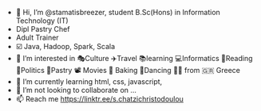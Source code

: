 - 👋 Hi, I’m @stamatisbreezer, student B.Sc(Hons) in Information Technology (IT) 
- Dipl Pastry Chef
- Adult Trainer
- ☑️ Java, Hadoop, Spark, Scala 
- 👀 I’m interested in 🎭Culture ✈️Travel 📚learning 💻Informatics 📖Reading 🤡Politics 🍰Pastry
📽 Movies 🥐 Baking 🕺Dancing 🥋🎻 from 🇬🇷 Greece
- 🌱 I’m currently learning html, css, javascript,
- 💞️ I’m not looking to collaborate on ...
- 📫 Reach me https://linktr.ee/s.chatzichristodoulou

<!---
stamatisbreezer/stamatisbreezer is a ✨ special ✨ repository because its `README.md` (this file) appears on your GitHub profile.
You can click the Preview link to take a look at your changes.
--->
